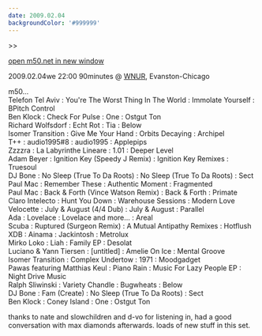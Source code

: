 ```yaml
---
date: 2009.02.04
backgroundColor: '#999999'
---
```


\>>

[open m50.net in new window  
](http://m50.net/)


2009.02.04we 22:00 90minutes @ [WNUR](http://www.wnur.org/), Evanston-Chicago  

m50...  
Telefon Tel Aviv : You're The Worst Thing In The World : Immolate Yourself : BPitch Control  
Ben Klock : Check For Pulse : One : Ostgut Ton  
Richard Wolfsdorf : Echt Rot : Tia : Below  
Isomer Transition : Give Me Your Hand : Orbits Decaying : Archipel  
T++ : audio1995#8 : audio1995 : Applepips  
Zzzzra : La Labyrinthe Lineare : 1.01 : Deeper Level  
Adam Beyer : Ignition Key (Speedy J Remix) : Ignition Key Remixes : Truesoul  
DJ Bone : No Sleep (True To Da Roots) : No Sleep (True To Da Roots) : Sect  
Paul Mac : Remember These : Authentic Moment : Fragmented  
Paul Mac : Back & Forth (Vince Watson Remix) : Back & Forth : Primate  
Claro Intelecto : Hunt You Down : Warehouse Sessions : Modern Love  
Velocette : July & August (4/4 Dub) : July & August : Parallel  
Ada : Lovelace : Lovelace and more... : Areal  
Scuba : Ruptured (Surgeon Remix) : A Mutual Antipathy Remixes : Hotflush  
XDB : Ainama : Jackintosh : Metrolux  
Mirko Loko : Liah : Family EP : Desolat  
Luciano & Yann Tiersen : \[untitled\] : Amelie On Ice : Mental Groove  
Isomer Transition : Complex Undertow : 1971 : Moodgadget  
Pawas featuring Matthias Keul : Piano Rain : Music For Lazy People EP : Night Drive Music  
Ralph Sliwinski : Variety Chandle : Bugwheats : Below  
DJ Bone : Fam (Create) : No Sleep (True To Da Roots) : Sect  
Ben Klock : Coney Island : One : Ostgut Ton  

thanks to nate and slowchildren and d-vo for listening in, had a good conversation with max diamonds afterwards. loads of new stuff in this set.